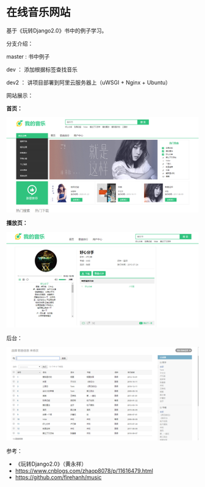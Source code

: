# 在线音乐网站

基于《玩转Django2.0》书中的例子学习。



分支介绍：

master : 书中例子

dev ： 添加根据标签查找音乐

dev2 ： 讲项目部署到阿里云服务器上（uWSGI + Nginx + Ubuntu）



网站展示：

**首页：**

![](./picture/4.png)

**播放页：**

![](./picture/2.png)

后台：

![](./picture/3.png)

参考：

- 《玩转Django2.0》（黄永祥）
- <https://www.cnblogs.com/zhaop8078/p/11616479.html>
- <https://github.com/firehanh/music>

